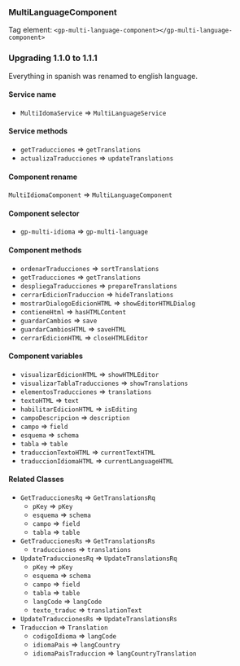 ### MultiLanguageComponent

Tag element: `<gp-multi-language-component></gp-multi-language-component>`

### Upgrading 1.1.0 to 1.1.1

Everything in spanish was renamed to english language.

#### Service name

-   `MultiIdomaService` => `MultiLanguageService`

#### Service methods

-   `getTraducciones` => `getTranslations`
-   `actualizaTraducciones` => `updateTranslations`

#### Component rename

`MultiIdiomaComponent` => `MultiLanguageComponent`

#### Component selector

-   `gp-multi-idioma` => `gp-multi-language`

#### Component methods

-   `ordenarTraducciones` => `sortTranslations`
-   `getTraducciones` => `getTranslations`
-   `despliegaTraducciones` => `prepareTranslations`
-   `cerrarEdicionTraduccion` => `hideTranslations`
-   `mostrarDialogoEdicionHTML` => `showEditorHTMLDialog`
-   `contieneHtml` => `hasHTMLContent`
-   `guardarCambios` => `save`
-   `guardarCambiosHTML` => `saveHTML`
-   `cerrarEdicionHTML` => `closeHTMLEditor`

#### Component variables

-   `visualizarEdicionHTML` => `showHTMLEditor`
-   `visualizarTablaTraducciones` => `showTranslations`
-   `elementosTraducciones` => `translations`
-   `textoHTML` => `text`
-   `habilitarEdicionHTML` => `isEditing`
-   `campoDescripcion` => `description`
-   `campo` => `field`
-   `esquema` => `schema`
-   `tabla` => `table`
-   `traduccionTextoHTML` => `currentTextHTML`
-   `traduccionIdiomaHTML` => `currentLanguageHTML`

#### Related Classes

-   `GetTraduccionesRq` => `GetTranslationsRq`
    -   `pKey` => `pKey`
    -   `esquema` => `schema`
    -   `campo` => `field`
    -   `tabla` => `table`
-   `GetTraduccionesRs` => `GetTranslationsRs`
    -   `traducciones` => `translations`
-   `UpdateTraduccionesRq` => `UpdateTranslationsRq`
    -   `pKey` => `pKey`
    -   `esquema` => `schema`
    -   `campo` => `field`
    -   `tabla` => `table`
    -   `langCode` => `langCode`
    -   `texto_traduc` => `translationText`
-   `UpdateTraduccionesRs` => `UpdateTranslationsRs`
-   `Traduccion` => `Translation`
    -   `codigoIdioma` => `langCode`
    -   `idiomaPais` => `langCountry`
    -   `idiomaPaisTraduccion` => `langCountryTranslation`
